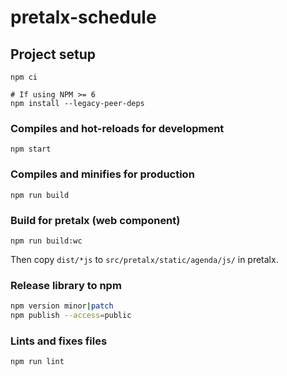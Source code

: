 # pretalx-schedule

## Project setup
```
npm ci

# If using NPM >= 6
npm install --legacy-peer-deps
```

### Compiles and hot-reloads for development
```
npm start
```

### Compiles and minifies for production
```
npm run build
```

### Build for pretalx (web component)
```
npm run build:wc
```

Then copy ``dist/*js`` to ``src/pretalx/static/agenda/js/`` in pretalx.

### Release library to npm

```sh
npm version minor|patch
npm publish --access=public
```

### Lints and fixes files
```
npm run lint
```
